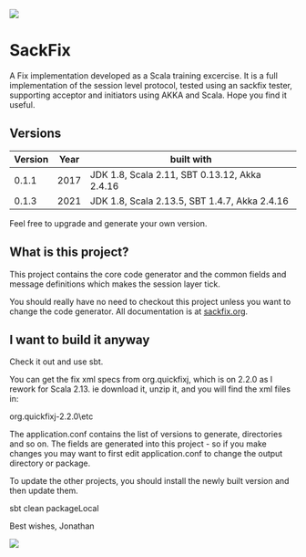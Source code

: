 <a href="http://www.sackfix.org/"><img src ="http://www.sackfix.org/assets/sf_logo.png" /></a>

# SackFix

A Fix implementation developed as a Scala training excercise.  It is a full implementation of the session level
protocol, tested using an sackfix tester, supporting acceptor and initiators using AKKA and Scala.
Hope you find it useful.

## Versions

| Version | Year | built with |
|---------|------|------------|
| 0.1.1  | 2017 | JDK 1.8, Scala 2.11, SBT 0.13.12, Akka 2.4.16 |
| 0.1.3  | 2021 | JDK 1.8, Scala 2.13.5, SBT 1.4.7, Akka 2.4.16 |

Feel free to upgrade and generate your own version.

## What is this project?

This project contains the core code generator and the common fields and message definitions which makes the session layer tick.

You should really have no need to checkout this project unless you want to change the code generator.   All documentation is at [sackfix.org](http://www.sackfix.org/).

## I want to build it anyway

Check it out and use sbt.   

You can get the fix xml specs from org.quickfixj, which is on 2.2.0 as I rework for Scala 2.13.
ie download it, unzip it, and you will find the xml files in:

org.quickfixj-2.2.0\etc

The application.conf contains the list of versions to generate, directories and so on.  The fields
are generated into this project - so if you make changes you may want to first edit application.conf
to change the output directory or package.

To update the other projects, you should install the newly built version and then update them.

sbt clean packageLocal


Best wishes,
Jonathan

<a href="http://www.sackfix.org/"><img src ="http://www.sackfix.org/assets/sackfix.png" /></a>

